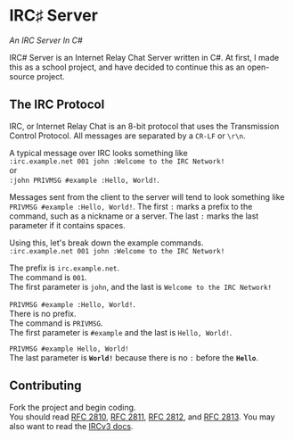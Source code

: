IRC♯ Server
========
*An IRC Server In C#*

IRC# Server is an Internet Relay Chat Server written in C#.  At first, I made this as a school project, and have decided to continue this as an open-source project.

## The IRC Protocol ##

IRC, or Internet Relay Chat is an 8-bit protocol that uses the Transmission Control Protocol.  All messages are separated by a `CR-LF` or `\r\n`.

A typical message over IRC looks something like  
`:irc.example.net 001 john :Welcome to the IRC Network!`  
 or  
`:john PRIVMSG #example :Hello, World!`.

Messages sent from the client to the server will tend to look something like `PRIVMSG #example :Hello, World!`. The first `:` marks a prefix to the command, such as a nickname or a server.  The last `:` marks the last parameter if it contains spaces.  

Using this, let's break down the example commands.  
`:irc.example.net 001 john :Welcome to the IRC Network!`  

The prefix is `irc.example.net`.  
The command is `001`.  
The first parameter is `john`, and the last is `Welcome to the IRC Network!`

`PRIVMSG #example :Hello, World!`.  
There is no prefix.  
The command is `PRIVMSG`.  
The first parameter is `#example` and the last is `Hello, World!`.

`PRIVMSG #example Hello, World!`  
The last parameter is **`World!`** because there is no `:` before the **`Hello`**.
## Contributing ##
Fork the project and begin coding.  
You should read [RFC 2810](https://tools.ietf.org/html/rfc2810), [RFC 2811](https://tools.ietf.org/html/rfc2811), [RFC 2812](https://tools.ietf.org/html/rfc2812), and [RFC 2813](https://tools.ietf.org/html/rfc2813).  You may also want to read the [IRCv3 docs](http://ircv3.org/).
